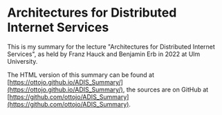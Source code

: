 # Architectures for Distributed Internet Services

This is my summary for the lecture "Architectures for Distributed Internet Services",
as held by Franz Hauck and Benjamin Erb in 2022 at Ulm University.

The HTML version of this summary can be found at [https://ottojo.github.io/ADIS_Summary/](https://ottojo.github.io/ADIS_Summary/),
the sources are on GitHub at [https://github.com/ottojo/ADIS_Summary](https://github.com/ottojo/ADIS_Summary).
